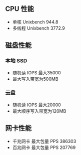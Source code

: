 ## CPU 性能
- 单核 Unixbench 944.8
- 多线程 Unixbench 3772.9

## 磁盘性能

### 本地 SSD

- 随机读 IOPS 最大35000
- 最大写入带宽为500MB

### 云盘

- 随机读 IOPS 最大20000
- 最大顺序写入带宽为120MB

## 网卡性能

- 千兆网卡
	最大包量 PPS 386303
- 百兆网卡
	最大包量 PPS 207769


